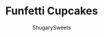 ---
layout: ../../layouts/MarkdownPostLayout.astro
title: Funfetti Cupcakes 
author: ShugarySweets
pubDate: 2019-01-15
description: "A delicious, from scratch, Funfetti Cupcake recipe with a soft, tender crumb and colorful sprinkles. Top it off with your favorite frosting for a sweet treat."
image_url: https://www.shugarysweets.com/wp-content/uploads/2013/03/funfetti-cupcake-facebook.jpg
tags: ["Cupcake","American"]
calories: 186
protein: 2
carbohydrates: 29
fats: 7
fiber: 0
ingredients: ["2 1/2 cups cake flour","1 Tablespoon baking powder","1/2 teaspoon kosher salt","3/4 cup unsalted butter, softened","1 3/4 cup granulated sugar","5 large egg whites, room temperature","2 teaspoons vanilla extract","3/4 cup buttermilk","1/2 cup sprinkles"]
serves: 24
time: "42 minutes"
prepTime: "20 minutes"
instructions: ["Preheat oven to 350 degrees F. Line a cupcake tin with paper liners. Set aside.","For the cake, combine cake flour, baking powder, and kosher salt in bowl. Set aside.","In mixing bowl, beat butter and sugar for 2 minutes on medium, scraping down the sides of the bowl as needed. Beat in eggs and vanilla extract.","Alternate additions of dry ingredients with buttermilk, mixing after each addition (about 3 of each). Once the last of the buttermilk is added, beat for one full minute.","Fill cupcake liners two-thirds full with batter and bake for about 21-23 minutes. Remove and cool in pan 5 minutes then transfer to a wire rack. Cool completely before frosting.","For the frosting, use your favorite flavor and pipe it on, or spread with spatula."]
nutrition: ["186 calories","29 grams carbohydrates","16 milligrams cholesterol","7 grams fat","0 grams fiber","2 grams protein","4 grams saturated fat","114 milligrams sodium","17 grams sugar","0 grams trans fat","3 grams unsaturated fat"]
---